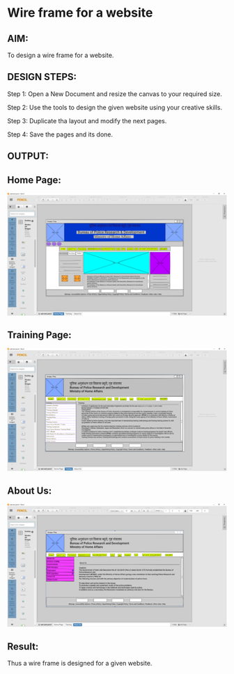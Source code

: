 # Wire frame for a website

## AIM:
To design a wire frame for a website.

## DESIGN STEPS:
Step 1:
Open a New Document and resize the canvas to your required size.

Step 2:
Use the tools to design the given website using your creative skills.

Step 3:
Duplicate tha layout and modify the next pages.

Step 4:
Save the pages and its done.

## OUTPUT:
## Home Page:
![output](wiref1.png)

## Training Page:
![output](wiref2.png)

## About Us:
![output](wiref3.png)

## Result:
Thus a wire frame is designed for a given website.
